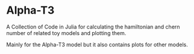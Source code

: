 # Alpha-T3
A Collection of Code in Julia for calculating the hamiltonian and chern number of related toy models and plotting them.

Mainly for the Alpha-T3 model but it also contains plots for other models.
